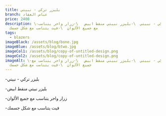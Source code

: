 ```yaml
---
title: بليزر تركي - نبيتي
branch: عباس العقاد
price: 2400
description: \-بليزر تركي - نبيتي  \-بليزر نبيتي منقط ابيض   \-﻿زرار واحر يتناسب
  مع جميع الألوان  \-فيت يتناسب مع شكل جسمك
tags:
  - blazers
imageBlack: /assets/blog/bone.jpg
imageBlue: /assets/blog/btwo.jpg
imageCol1: /assets/blog/copy-of-untitled-design.png
imageCol2: /assets/blog/copy-of-untitled-design.png
imageAlt: \-بليزر تركي - نبيتي  \-بليزر نبيتي منقط ابيض   \-﻿زرار واحر يتناسب مع
  جميع الألوان  \-فيت يتناسب مع شكل جسمك
---
```

\-بليزر تركي - نبيتي

\-بليزر نبيتي منقط ابيض 

\-﻿زرار واحر يتناسب مع جميع الألوان

\-فيت يتناسب مع شكل جسمك